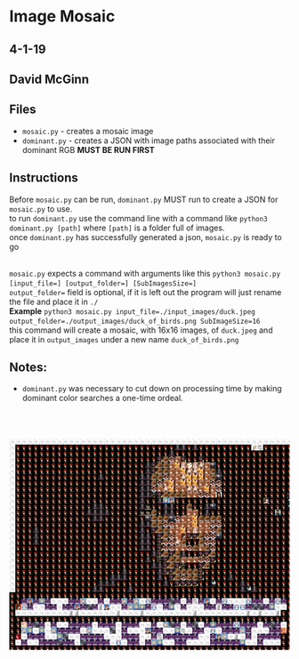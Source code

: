 # Image Mosaic
## 4-1-19
## David McGinn

## Files
  * `mosaic.py` - creates a mosaic image
  * `dominant.py` - creates a JSON with image paths associated with their dominant RGB __MUST BE RUN FIRST__
  
## Instructions

Before `mosaic.py` can be run, `dominant.py` MUST run to create a JSON for `mosaic.py` to use.<br>
to run `dominant.py` use the command line with a command like `python3 dominant.py [path]` where `[path]` is a folder full of images.<br>
once `dominant.py` has successfully generated a json, `mosaic.py` is ready to go <br><br>

`mosaic.py` expects a command with arguments like this `python3 mosaic.py [input_file=] [output_folder=] [SubImagesSize=]` <br>
`output_folder=` field is optional, if it is left out the program will just rename the file and place it in `./`<br>
__Example__ `python3 mosaic.py input_file=./input_images/duck.jpeg output_folder=./output_images/duck_of_birds.png SubImageSize=16`
<br>this command will create a mosaic, with 16x16 images, of `duck.jpeg` and place it in `output_images` under a new name `duck_of_birds.png`

## Notes:

* `dominant.py` was necessary to cut down on processing time by making dominant color searches a one-time ordeal.

<br><br><br>
![](https://raw.githubusercontent.com/dnmcginn57/4883-SWTools-McGinn/master/Assignments/A08/output_images/JC_mosaic.png)

